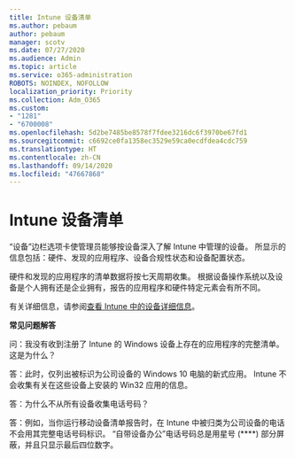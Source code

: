 ```yaml
---
title: Intune 设备清单
ms.author: pebaum
author: pebaum
manager: scotv
ms.date: 07/27/2020
ms.audience: Admin
ms.topic: article
ms.service: o365-administration
ROBOTS: NOINDEX, NOFOLLOW
localization_priority: Priority
ms.collection: Adm_O365
ms.custom:
- "1281"
- "6700008"
ms.openlocfilehash: 5d2be7485be8578f7fdee3216dc6f3970be67fd1
ms.sourcegitcommit: c6692ce0fa1358ec3529e59ca0ecdfdea4cdc759
ms.translationtype: HT
ms.contentlocale: zh-CN
ms.lasthandoff: 09/14/2020
ms.locfileid: "47667868"
---
```

# <a name="intune-device-inventory"></a>Intune 设备清单

“设备”边栏选项卡使管理员能够按设备深入了解 Intune 中管理的设备。 所显示的信息包括：硬件、发现的应用程序、设备合规性状态和设备配置状态。

硬件和发现的应用程序的清单数据将按七天周期收集。 根据设备操作系统以及设备是个人拥有还是企业拥有，报告的应用程序和硬件特定元素会有所不同。

有关详细信息，请参阅[查看 Intune 中的设备详细信息](https://docs.microsoft.com/intune/device-inventory)。

**常见问题解答**

问：我没有收到注册了 Intune 的 Windows 设备上存在的应用程序的完整清单。 这是为什么？

答：此时，仅列出被标识为公司设备的 Windows 10 电脑的新式应用。 Intune 不会收集有关在这些设备上安装的 Win32 应用的信息。

答：为什么不从所有设备收集电话号码？

答：例如，当你运行移动设备清单报告时，在 Intune 中被归类为公司设备的电话不会用其完整电话号码标识。 “自带设备办公”电话号码总是用星号 (****) 部分屏蔽，并且只显示最后四位数字。